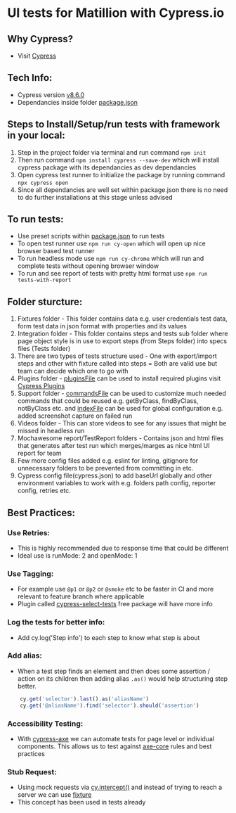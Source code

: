 # UI tests for Matillion with Cypress.io

## Why Cypress?
- Visit [Cypress](https://docs.cypress.io)

## Tech Info:
- Cypress version [v8.6.0](https://docs.cypress.io/guides/references/changelog#8-6-0)
- Dependancies inside folder [package.json](/package.json)

## Steps to Install/Setup/run tests with framework in your local:
1. Step in the project folder via terminal and run command `npm init`
2. Then run command `npm install cypress --save-dev` which will install cypress package with its dependancies as dev dependancies
3. Open cypress test runner to initialize the package by running command `npx cypress open`
4. Since all dependancies are well set within package.json there is no need to do further installations at this stage unless advised

## To run tests:
- Use preset scripts within [package.json](/package.json) to run tests
- To open test runner use `npm run cy-open` which will open up nice browser based test runner
- To run headless mode use `npm run cy-chrome` which will run and complete tests without opening browser window
- To run and see report of tests with pretty html format use `npm run tests-with-report`

## Folder sturcture:
1. Fixtures folder - This folder contains data e.g. user credentials test data, form test data in json format with properties and its values
2. Integration folder - This folder contains steps and tests sub folder where page object style is in use to export steps (from Steps folder) into specs files (Tests folder)
3. There are two types of tests structure used - One with export/import steps and other with fixture called into steps = Both are valid use but team can decide which one to go with
4. Plugins folder - [pluginsFile](/plugins/index.js) can be used to install required plugins visit [Cypress Plugins](https://docs.cypress.io/plugins/directory)
5. Support folder - [commandsFile](/support/commands.js) can be used to customize much needed commands that could be reused e.g. getByClass, findByClass, notByClass etc. and [indexFile](/support/index.js) can be used for global configuration e.g. added screenshot capture on failed run
6. Videos folder - This can store videos to see for any issues that might be missed in headless run
7. Mochawesome report/TestReport folders - Contains json and html files that generates after test run which merges/marges as nice html UI report for team
8. Few more config files added e.g. eslint for linting, gitignore for unnecessary folders to be prevented from committing in etc.
9. Cypress config file(cypress.json) to add baseUrl globally and other environment variables to work with e.g. folders path config, reporter config, retries etc.

## Best Practices:

### Use Retries:
- This is highly recommended due to response time that could be different
- Ideal use is runMode: 2 and openMode: 1

### Use Tagging:
- For example use `@p1` or `@p2` or `@smoke` etc to be faster in CI and more relevant to feature branch where applicable
- Plugin called [cypress-select-tests](https://github.com/bahmutov/cypress-select-tests#readme) free package will have more info

### Log the tests for better info:
- Add cy.log('Step info') to each step to know what step is about

### Add alias:
- When a test step finds an element and then does some assertion / action on its children then adding alias `.as()` would help structuring step better.
```js
    cy.get('selector').last().as('aliasName')
    cy.get('@aliasName').find('selector').should('assertion')
```

### Accessibility Testing:
- With [cypress-axe](https://github.com/avanslaars/cypress-axe) we can automate tests for page level or individual components. This allows us to test against [axe-core](https://github.com/dequelabs/axe-core) rules and best practices

### Stub Request:
- Using mock requests via [cy.intercept()](https://docs.cypress.io/api/commands/intercept) and instead of trying to reach a server we can use [fixture](https://docs.cypress.io/api/commands/fixture)
- This concept has been used in tests already
